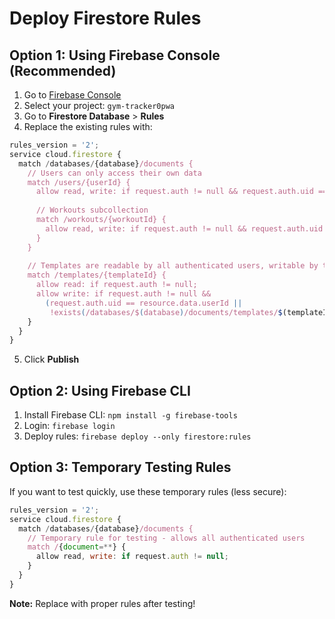 # Deploy Firestore Rules

## Option 1: Using Firebase Console (Recommended)

1. Go to [Firebase Console](https://console.firebase.google.com)
2. Select your project: `gym-tracker0pwa`
3. Go to **Firestore Database** > **Rules**
4. Replace the existing rules with:

```javascript
rules_version = '2';
service cloud.firestore {
  match /databases/{database}/documents {
    // Users can only access their own data
    match /users/{userId} {
      allow read, write: if request.auth != null && request.auth.uid == userId;
      
      // Workouts subcollection
      match /workouts/{workoutId} {
        allow read, write: if request.auth != null && request.auth.uid == userId;
      }
    }
    
    // Templates are readable by all authenticated users, writable by their creators
    match /templates/{templateId} {
      allow read: if request.auth != null;
      allow write: if request.auth != null && 
        (request.auth.uid == resource.data.userId || 
         !exists(/databases/$(database)/documents/templates/$(templateId)));
    }
  }
}
```

5. Click **Publish**

## Option 2: Using Firebase CLI

1. Install Firebase CLI: `npm install -g firebase-tools`
2. Login: `firebase login`
3. Deploy rules: `firebase deploy --only firestore:rules`

## Option 3: Temporary Testing Rules

If you want to test quickly, use these temporary rules (less secure):

```javascript
rules_version = '2';
service cloud.firestore {
  match /databases/{database}/documents {
    // Temporary rule for testing - allows all authenticated users
    match /{document=**} {
      allow read, write: if request.auth != null;
    }
  }
}
```

**Note:** Replace with proper rules after testing!
